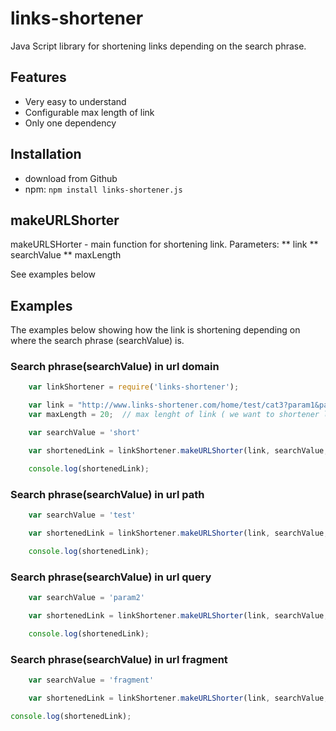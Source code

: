 links-shortener
=======================================================================
Java Script library for shortening links depending on the search phrase.

## Features
* Very easy to understand
* Configurable max length of link
* Only one dependency

## Installation
* download from Github
* npm: `npm install links-shortener.js`

## makeURLShorter 
makeURLSHorter - main function for shortening link. 
Parameters: 
** link 
** searchValue
** maxLength
	
See examples below 

## Examples 
The examples below showing how the link is shortening depending on where the search phrase (searchValue) is. 

### Search phrase(searchValue) in url domain 
```javascript
    var linkShortener = require('links-shortener');

    var link = "http://www.links-shortener.com/home/test/cat3?param1&param2&param3#fragment_part";
    var maxLength = 20;  // max lenght of link ( we want to shortener link to this length)

    var searchValue = 'short'

    var shortenedLink = linkShortener.makeURLShorter(link, searchValue, maxLength);

    console.log(shortenedLink);
```
### Search phrase(searchValue) in url path
```javascript
    var searchValue = 'test'

    var shortenedLink = linkShortener.makeURLShorter(link, searchValue, maxLength);

    console.log(shortenedLink);
```
### Search phrase(searchValue) in url query
```javascript
    var searchValue = 'param2'

    var shortenedLink = linkShortener.makeURLShorter(link, searchValue, maxLength);

    console.log(shortenedLink);
```
### Search phrase(searchValue) in url fragment
```javascript
    var searchValue = 'fragment'

    var shortenedLink = linkShortener.makeURLShorter(link, searchValue, maxLength);

console.log(shortenedLink);
```





